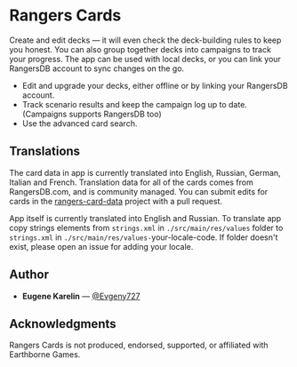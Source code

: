 # Rangers Cards

Create and edit decks — it will even check the deck-building rules to keep you honest. You can also group together decks into campaigns to track your progress. The app can be used with local decks, or you can link your RangersDB account to sync changes on the go.

* Edit and upgrade your decks, either offline or by linking your RangersDB account.
* Track scenario results and keep the campaign log up to date. (Campaigns supports RangersDB too)
* Use the advanced card search.

## Translations
The card data in app is currently translated into English, Russian, German, Italian and French. Translation data for all of the cards comes from RangersDB.com, and is community managed. You can submit edits for cards in the [rangers-card-data](https://github.com/zzorba/rangers-card-data) project with a pull request.

App itself is currently translated into English and Russian.
To translate app copy strings elements from `strings.xml` in `./src/main/res/values` folder to `strings.xml` in `./src/main/res/values-`your-locale-code. If folder doesn't exist, please open an issue for adding your locale.

## Author

* **Eugene Karelin** — [@Evgeny727](https://github.com/Evgeny727)

## Acknowledgments

Rangers Cards is not produced, endorsed, supported, or affiliated with Earthborne Games.
